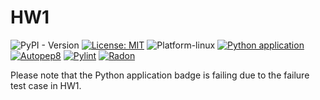 # HW1
![PyPI - Version](https://img.shields.io/badge/Python-3.13-blue.svg) [![License: MIT](https://img.shields.io/badge/License-MIT-yellow.svg)](https://opensource.org/licenses/MIT) ![Platform-linux](https://img.shields.io/badge/Platform-Linux-orange)
[![Python application](https://github.com/Fall-2024-SE-Group/HW1/actions/workflows/python-app.yml/badge.svg)](https://github.com/Fall-2024-SE-Group/HW1/actions/workflows/python-app.yml)
[![Autopep8](https://github.com/Fall-2024-SE-Group/HW1/actions/workflows/autopep8.yml/badge.svg)](https://github.com/Fall-2024-SE-Group/HW1/actions/workflows/autopep8.yml)
[![Pylint](https://github.com/Fall-2024-SE-Group/HW1/actions/workflows/pylint.yml/badge.svg)](https://github.com/Fall-2024-SE-Group/HW1/actions/workflows/pylint.yml)
[![Radon](https://github.com/Fall-2024-SE-Group/HW1/actions/workflows/radon.yml/badge.svg)](https://github.com/Fall-2024-SE-Group/HW1/actions/workflows/radon.yml)


Please note that the Python application badge is failing due to the failure test case in HW1.
